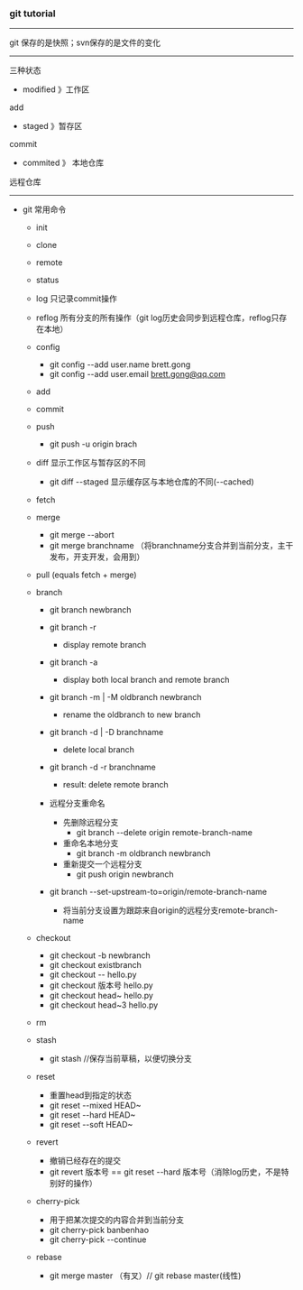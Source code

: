 ### git tutorial

------
git 保存的是快照；svn保存的是文件的变化

-----------
三种状态

+ modified 》工作区

add

+ staged 》暂存区

commit

+ commited 》 本地仓库

远程仓库

-------

+ git 常用命令
	+ init
	+ clone
	+ remote
	+ status

	+ log 只记录commit操作
	+ reflog 所有分支的所有操作（git log历史会同步到远程仓库，reflog只存在本地）

	+ config
		+ git config --add user.name brett.gong
		+ git config --add user.email brett.gong@qq.com

	+ add
	+ commit
	+ push
		+ git push -u origin brach
	+ diff 显示工作区与暂存区的不同
		+ git diff --staged 显示缓存区与本地仓库的不同(--cached)

	+ fetch

	+ merge
		+ git merge --abort
		+ git merge branchname （将branchname分支合并到当前分支，主干发布，开支开发，会用到）
	+ pull (equals fetch + merge)

	+ branch
		+ git branch newbranch
		+ git branch -r
			+ display remote branch
		+ git branch -a
			+ display both local branch and remote branch
		+ git branch -m | -M oldbranch newbranch
			+ rename the oldbranch to new branch
		+ git branch -d | -D branchname
			+ delete local branch
		+ git branch -d -r branchname
		 	+ result: delete remote branch

		+ 远程分支重命名
			+ 先删除远程分支
				+ git branch --delete origin remote-branch-name
			+ 重命名本地分支
				+ git branch -m oldbranch newbranch
			+ 重新提交一个远程分支
				+ git push origin newbranch

		+ git branch --set-upstream-to=origin/remote-branch-name
			+ 将当前分支设置为跟踪来自origin的远程分支remote-branch-name

	+ checkout
		+ git checkout -b newbranch
		+ git checkout existbranch
		+ git checkout -- hello.py
		+ git checkout 版本号 hello.py
		+ git checkout head~ hello.py
		+ git checkout head~3 hello.py

	+ rm
	+ stash
		+ git stash //保存当前草稿，以便切换分支


	+ reset
		+ 重置head到指定的状态
		+ git reset --mixed HEAD~
		+ git reset --hard HEAD~
		+ git reset --soft HEAD~
	+ revert
		+ 撤销已经存在的提交
		+ git revert 版本号 == git reset --hard 版本号（消除log历史，不是特别好的操作）

	+ cherry-pick
		+ 用于把某次提交的内容合并到当前分支
		+ git cherry-pick banbenhao
		+ git cherry-pick --continue

	+ rebase
		+ git merge master （有叉）// git rebase master(线性)

